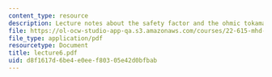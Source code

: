 ```yaml
---
content_type: resource
description: Lecture notes about the safety factor and the ohmic tokamak.
file: https://ol-ocw-studio-app-qa.s3.amazonaws.com/courses/22-615-mhd-theory-of-fusion-systems-spring-2007/d8f1617d6be4e0eef80305e42d0bfbab_lecture6.pdf
file_type: application/pdf
resourcetype: Document
title: lecture6.pdf
uid: d8f1617d-6be4-e0ee-f803-05e42d0bfbab
---
```


